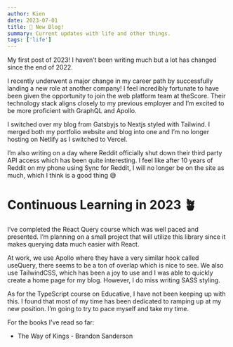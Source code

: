 ```yaml
---
author: Kien
date: 2023-07-01
title: 🥳 New Blog!
summary: Current updates with life and other things.
tags: ['life']
---
```


My first post of 2023! I haven’t been writing much but a lot has changed since the end of 2022.

I recently underwent a major change in my career path by successfully landing a new role at another company! I feel incredibly fortunate to have been given the opportunity to join the web platform team at theScore. Their technology stack aligns closely to my previous employer and I’m excited to be more proficient with GraphQL and Apollo.

I switched over my blog from Gatsbyjs to Nextjs styled with Tailwind. I merged both my portfolio website and blog into one and I’m no longer hosting on Netlify as I switched to Vercel.

I’m also writing on a day where Reddit officially shut down their third party API access which has been quite interesting. I feel like after 10 years of Reddit on my phone using Sync for Reddit, I will no longer be on the site as much, which I think is a good thing 😅

# Continuous Learning in 2023 🪴

I’ve completed the React Query course which was well paced and presented. I’m planning on a small project that will utilize this library since it makes querying data much easier with React.

At work, we use Apollo where they have a very similar hook called useQuery, there seems to be a ton of overlap which is nice to see. We also use TailwindCSS, which has been a joy to use and I was able to quickly create a home page for my blog. However, I do miss writing SASS styling.

As for the TypeScript course on Educative, I have not been keeping up with this. I found that most of my time has been dedicated to ramping up at my new position. I’m going to try to pace myself and take my time.

For the books I've read so far:

- The Way of Kings - Brandon Sanderson

